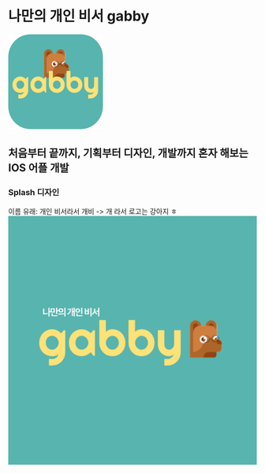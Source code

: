 # 나만의 개인 비서 gabby
![](./gabby/assets/icon.png)

## 처음부터 끝까지, 기획부터 디자인, 개발까지 혼자 해보는 IOS 어플 개발

### Splash 디자인 

이름 유래: 개인 비서라서 개비 -> 개 라서 로고는 강아지 ㅎ
![](./gabby/assets/splash.png)